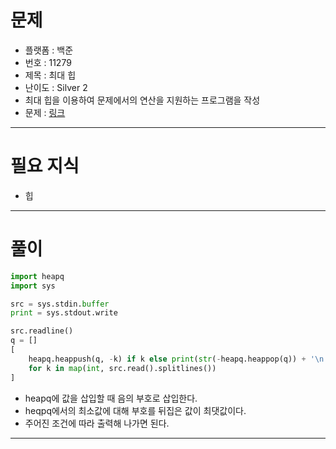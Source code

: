 # 문제
- 플랫폼 : 백준
- 번호 : 11279
- 제목 : 최대 힙
- 난이도 : Silver 2
- 최대 힙을 이용하여 문제에서의 연산을 지원하는 프로그램을 작성
- 문제 : <a href="https://www.acmicpc.net/problem/11279" target="_blank">링크</a>

---

# 필요 지식
- 힙

---

# 풀이
```python
import heapq
import sys

src = sys.stdin.buffer
print = sys.stdout.write

src.readline()
q = []
[
    heapq.heappush(q, -k) if k else print(str(-heapq.heappop(q)) + '\n' if q else '0\n')
    for k in map(int, src.read().splitlines())
]
```
- heapq에 값을 삽입할 때 음의 부호로 삽입한다.
- heqpq에서의 최소값에 대해 부호를 뒤집은 값이 최댓값이다.
- 주어진 조건에 따라 출력해 나가면 된다.

---
